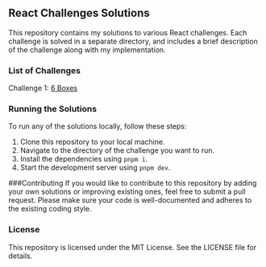 ## React Challenges Solutions
This repository contains my solutions to various React challenges. Each challenge is solved in a separate directory, and includes a brief description of the challenge along with my implementation.

### List of Challenges
Challenge 1: [6 Boxes](https://github.com/0xanonymeow/react-challenges/tree/main/1-6-boxes)

### Running the Solutions
To run any of the solutions locally, follow these steps:

1. Clone this repository to your local machine.
2. Navigate to the directory of the challenge you want to run.
3. Install the dependencies using `pnpm i`.
4. Start the development server using `pnpm dev`.

###Contributing
If you would like to contribute to this repository by adding your own solutions or improving existing ones, feel free to submit a pull request. Please make sure your code is well-documented and adheres to the existing coding style.

### License
This repository is licensed under the MIT License. See the LICENSE file for details.
